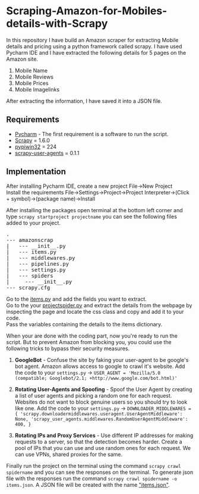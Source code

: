 # Scraping-Amazon-for-Mobiles-details-with-Scrapy

In this repository I have build an Amazon scraper for extracting Mobile details and pricing using a python framework called scrapy.
I have used Pycharm IDE and I have extracted the following details for 5 pages on the Amazon site.<br>
1) Mobile Name
2) Mobile Reviews
3) Mobile Prices
4) Mobile Imagelinks

After extracting the information, I have saved it into a JSON file.

## Requirements

* [Pycharm](https://www.jetbrains.com/pycharm/) - The first requirement is a software to run the script.<br>
* [Scrapy](https://scrapy.org/) = 1.6.0
* [pypiwin32](https://pypi.org/project/pypiwin32/) = 224
* [scrapy-user-agents](https://pypi.org/project/scrapy-user-agents/) = 0.1.1

## Implementation

After installing Pycharm IDE, create a new project File->New Project<br>
Install the requirements File->Settings->Project->Project Interpreter->(Click + symbol)->(package name)->Install<br>

After installing the packages open terminal at the bottom left corner and type `scrapy startproject projectname` you can see the following files added to your project.<br>
<pre>
.
--- amazonscrap
|   --- __init__.py
|   --- items.py
|   --- middlewares.py
|   --- pipelines.py
|   --- settings.py
|   --- spiders
|     --- __init__.py
--- scrapy.cfg
</pre>

Go to the [items.py](https://github.com/Chinmayrane16/Scraping-Amazon-for-Mobiles-data-and-Pricing-with-Scrapy/blob/master/Amazon_Mobile_Details/items.py) and add the fields you want to extract.<br>
Go to the your [projectspider.py](https://github.com/Chinmayrane16/Scraping-Amazon-for-Mobiles-data-and-Pricing-with-Scrapy/blob/master/Amazon_Mobile_Details/spiders/amazon_spider.py) and extract the details from the webpage by inspecting the page and locate the css class and copy and add it to your code.<br>
Pass the variables containing the details to the items dictionary.

When your are done with the coding part, now you're ready to run the script. But to prevent Amazon from blocking you, you could use the following tricks to bypass their security measures.<br>
1) **GoogleBot** - Confuse the site by faking your user-agent to be google's bot agent. Amazon allows access to google to crawl it's website. Add the code to your `settings.py` -> `USER_AGENT = 'Mozilla/5.0 (compatible; Googlebot/2.1; +http://www.google.com/bot.html)'`

2) **Rotating User-Agents and Spoofing** - Spoof the User Agent by creating a list of user agents and picking a random one for each request. Websites do not want to block genuine users so you should try to look like one. Add the code to your `settings.py` -> `DOWNLOADER_MIDDLEWARES = {
    'scrapy.downloadermiddlewares.useragent.UserAgentMiddleware': None,
    'scrapy_user_agents.middlewares.RandomUserAgentMiddleware': 400,
}`

3) **Rotating IPs and Proxy Services** - Use different IP addresses for making requests to a server, so that the detection becomes harder. Create a pool of IPs that you can use and use random ones for each request. We can use VPNs, shared proxies for the same.


Finally run the project on the terminal using the command `scrapy crawl spidername` and you can see the responses on the terminal.
To generate json file with the responses run the command `scrapy crawl spidername -o items.json`. A JSON file will be created with the name ["items.json"](https://github.com/Chinmayrane16/Scraping-Amazon-for-Mobiles-data-and-Pricing-with-Scrapy/blob/master/items.json).
